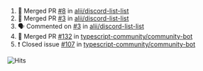 <!--START_SECTION:activity-->
1. 🎉 Merged PR [#8](https://github.com/alii/discord-list-list/pull/8) in [alii/discord-list-list](https://github.com/alii/discord-list-list)
2. 🎉 Merged PR [#3](https://github.com/alii/discord-list-list/pull/3) in [alii/discord-list-list](https://github.com/alii/discord-list-list)
3. 🗣 Commented on [#3](https://github.com/alii/discord-list-list/issues/3) in [alii/discord-list-list](https://github.com/alii/discord-list-list)
4. 🎉 Merged PR [#132](https://github.com/typescript-community/community-bot/pull/132) in [typescript-community/community-bot](https://github.com/typescript-community/community-bot)
5. ❗️ Closed issue [#107](https://github.com/typescript-community/community-bot/issues/107) in [typescript-community/community-bot](https://github.com/typescript-community/community-bot)
<!--END_SECTION:activity-->

![Hits](https://hitcounter.pythonanywhere.com/count/tag.svg?url=https%3A%2F%2Fgithub.com%2Frobertwestbury)
